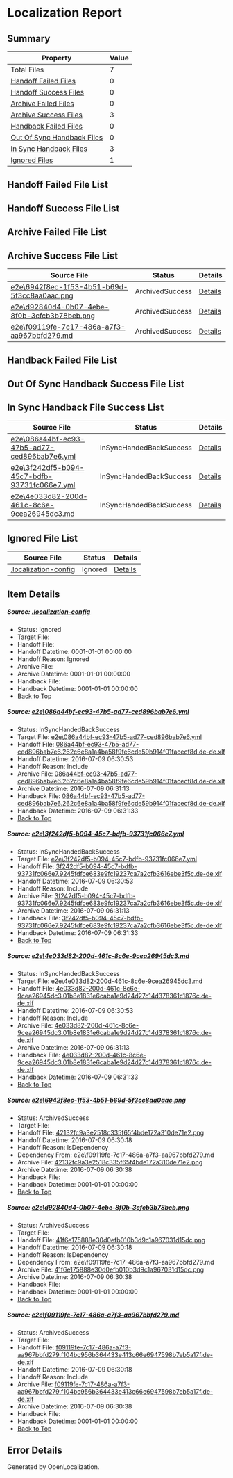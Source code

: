 # <a name='report-top'></a> Localization Report

## Summary
 Property | Value 
 -------- | ----- 
 Total Files | 7
[ Handoff Failed Files ](#handoff-failed-list)| 0
[ Handoff Success Files ](#handoff-success-list)| 0
[ Archive Failed Files ](#archive-failed-list)| 0
[ Archive Success Files ](#archive-success-list)| 3
[ Handback Failed Files ](#handback-failed-list)| 0
[ Out Of Sync Handback Files ](#outofsync-handback-success-list)| 0
[ In Sync Handback Files ](#insync-handback-success-list)| 3
[ Ignored Files ](#ignored-list)| 1

## <a name='handoff-failed-list'></a> Handoff Failed File List

## <a name='handoff-success-list'></a> Handoff Success File List

## <a name='archive-failed-list'></a> Archive Failed File List

## <a name='archive-success-list'></a> Archive Success File List
 Source File | Status | Details 
 ----------- | ------ | ------- 
 [e2e\6942f8ec-1f53-4b51-b69d-5f3cc8aa0aac.png](https://github.com/OpenLocalizationTestOrg/oltest/blob/117de050b402aea500377a1af53b17ff6b9c0c96/e2e/6942f8ec-1f53-4b51-b69d-5f3cc8aa0aac.png) | ArchivedSuccess | [Details](#42132fc9a3e2518c335f65f4bde172a310de71e24)
 [e2e\d92840d4-0b07-4ebe-8f0b-3cfcb3b78beb.png](https://github.com/OpenLocalizationTestOrg/oltest/blob/117de050b402aea500377a1af53b17ff6b9c0c96/e2e/d92840d4-0b07-4ebe-8f0b-3cfcb3b78beb.png) | ArchivedSuccess | [Details](#41f6e175888e30d0efb010b3d9c1a967031d15dc5)
 [e2e\f09119fe-7c17-486a-a7f3-aa967bbfd279.md](https://github.com/OpenLocalizationTestOrg/oltest/blob/117de050b402aea500377a1af53b17ff6b9c0c96/e2e/f09119fe-7c17-486a-a7f3-aa967bbfd279.md) | ArchivedSuccess | [Details](#aac354be514f677f82fbedd3dc0803351e31e57e6)

## <a name='handback-failed-list'></a> Handback Failed File List

## <a name='outofsync-handback-success-list'></a> Out Of Sync Handback Success File List

## <a name='insync-handback-success-list'></a> In Sync Handback File Success List
 Source File | Status | Details 
 ----------- | ------ | ------- 
 [e2e\086a44bf-ec93-47b5-ad77-ced896bab7e6.yml](https://github.com/OpenLocalizationTestOrg/oltest/blob/0fb547b5d5c9e2437f6b81fc78f5f70fbb74ae95/e2e/086a44bf-ec93-47b5-ad77-ced896bab7e6.yml) | InSyncHandedBackSuccess | [Details](#ebf2cd09093216946a65073effde4b80b8de3e311)
 [e2e\3f242df5-b094-45c7-bdfb-93731fc066e7.yml](https://github.com/OpenLocalizationTestOrg/oltest/blob/0fb547b5d5c9e2437f6b81fc78f5f70fbb74ae95/e2e/3f242df5-b094-45c7-bdfb-93731fc066e7.yml) | InSyncHandedBackSuccess | [Details](#00e10c31bff5026279926444516b53dcb75830db2)
 [e2e\4e033d82-200d-461c-8c6e-9cea26945dc3.md](https://github.com/OpenLocalizationTestOrg/oltest/blob/0fb547b5d5c9e2437f6b81fc78f5f70fbb74ae95/e2e/4e033d82-200d-461c-8c6e-9cea26945dc3.md) | InSyncHandedBackSuccess | [Details](#61ec21f04779ac704a674039404a6cfce00c81e03)

## <a name='ignored-list'></a> Ignored File List
 Source File | Status | Details 
 ----------- | ------ | ------- 
 [.localization-config](https://github.com/OpenLocalizationTestOrg/oltest/blob/0fb547b5d5c9e2437f6b81fc78f5f70fbb74ae95/.localization-config) | Ignored | [Details](#3d4f252ac210baf56311d7e97dcc2db10974dbd20)

## Item Details
##### <a name='3d4f252ac210baf56311d7e97dcc2db10974dbd20'></a> Source: [.localization-config](https://github.com/OpenLocalizationTestOrg/oltest/blob/0fb547b5d5c9e2437f6b81fc78f5f70fbb74ae95/.localization-config)
* Status: Ignored
* Target File: 
* Handoff File: 
* Handoff Datetime: 0001-01-01 00:00:00
* Handoff Reason: Ignored
* Archive File: 
* Archive Datetime: 0001-01-01 00:00:00
* Handback File: 
* Handback Datetime: 0001-01-01 00:00:00
* [Back to Top](#report-top)

##### <a name='ebf2cd09093216946a65073effde4b80b8de3e311'></a> Source: [e2e\086a44bf-ec93-47b5-ad77-ced896bab7e6.yml](https://github.com/OpenLocalizationTestOrg/oltest/blob/0fb547b5d5c9e2437f6b81fc78f5f70fbb74ae95/e2e/086a44bf-ec93-47b5-ad77-ced896bab7e6.yml)
* Status: InSyncHandedBackSuccess
* Target File: [e2e\086a44bf-ec93-47b5-ad77-ced896bab7e6.yml](https://github.com/OpenLocalizationTestOrg/oltest-dede-fly/blob/ab2cdf6081190fc8b933402227be1b8764d46d98/e2e/086a44bf-ec93-47b5-ad77-ced896bab7e6.yml)
* Handoff File: [086a44bf-ec93-47b5-ad77-ced896bab7e6.262c6e8a1a4ba58f9fe6cde59b914f01facecf8d.de-de.xlf](https://github.com/OpenLocalizationTestOrg/olhandoff-e2e/blob/ff64b4662d9d818e27c6322ba6ca021290be267b/ol-handoff/OpenLocalizationTestOrg/oltest-dede-fly/ci/ht/086a44bf-ec93-47b5-ad77-ced896bab7e6.262c6e8a1a4ba58f9fe6cde59b914f01facecf8d.de-de.xlf)
* Handoff Datetime: 2016-07-09 06:30:53
* Handoff Reason: Include
* Archive File: [086a44bf-ec93-47b5-ad77-ced896bab7e6.262c6e8a1a4ba58f9fe6cde59b914f01facecf8d.de-de.xlf](https://github.com/OpenLocalizationTestOrg/olhandoff-e2e/blob/16b9a00f60b24096346248338c0373352f44596e/ol-archive/OpenLocalizationTestOrg/oltest-dede-fly/ci/ht/086a44bf-ec93-47b5-ad77-ced896bab7e6.262c6e8a1a4ba58f9fe6cde59b914f01facecf8d.de-de.xlf)
* Archive Datetime: 2016-07-09 06:31:13
* Handback File: [086a44bf-ec93-47b5-ad77-ced896bab7e6.262c6e8a1a4ba58f9fe6cde59b914f01facecf8d.de-de.xlf](https://github.com/OpenLocalizationTestOrg/olhandback-e2e/blob/73c40d7b61b4982ceef638f5fdaf4ff1c75b98e0/ol-handback/OpenLocalizationTestOrg/oltest-dede-fly/ci/ht/086a44bf-ec93-47b5-ad77-ced896bab7e6.262c6e8a1a4ba58f9fe6cde59b914f01facecf8d.de-de.xlf)
* Handback Datetime: 2016-07-09 06:31:33
* [Back to Top](#report-top)

##### <a name='00e10c31bff5026279926444516b53dcb75830db2'></a> Source: [e2e\3f242df5-b094-45c7-bdfb-93731fc066e7.yml](https://github.com/OpenLocalizationTestOrg/oltest/blob/0fb547b5d5c9e2437f6b81fc78f5f70fbb74ae95/e2e/3f242df5-b094-45c7-bdfb-93731fc066e7.yml)
* Status: InSyncHandedBackSuccess
* Target File: [e2e\3f242df5-b094-45c7-bdfb-93731fc066e7.yml](https://github.com/OpenLocalizationTestOrg/oltest-dede-fly/blob/ab2cdf6081190fc8b933402227be1b8764d46d98/e2e/3f242df5-b094-45c7-bdfb-93731fc066e7.yml)
* Handoff File: [3f242df5-b094-45c7-bdfb-93731fc066e7.9245fdfce683e9fc19237ca7a2cfb3616ebe3f5c.de-de.xlf](https://github.com/OpenLocalizationTestOrg/olhandoff-e2e/blob/ff64b4662d9d818e27c6322ba6ca021290be267b/ol-handoff/OpenLocalizationTestOrg/oltest-dede-fly/ci/ht/3f242df5-b094-45c7-bdfb-93731fc066e7.9245fdfce683e9fc19237ca7a2cfb3616ebe3f5c.de-de.xlf)
* Handoff Datetime: 2016-07-09 06:30:53
* Handoff Reason: Include
* Archive File: [3f242df5-b094-45c7-bdfb-93731fc066e7.9245fdfce683e9fc19237ca7a2cfb3616ebe3f5c.de-de.xlf](https://github.com/OpenLocalizationTestOrg/olhandoff-e2e/blob/16b9a00f60b24096346248338c0373352f44596e/ol-archive/OpenLocalizationTestOrg/oltest-dede-fly/ci/ht/3f242df5-b094-45c7-bdfb-93731fc066e7.9245fdfce683e9fc19237ca7a2cfb3616ebe3f5c.de-de.xlf)
* Archive Datetime: 2016-07-09 06:31:13
* Handback File: [3f242df5-b094-45c7-bdfb-93731fc066e7.9245fdfce683e9fc19237ca7a2cfb3616ebe3f5c.de-de.xlf](https://github.com/OpenLocalizationTestOrg/olhandback-e2e/blob/73c40d7b61b4982ceef638f5fdaf4ff1c75b98e0/ol-handback/OpenLocalizationTestOrg/oltest-dede-fly/ci/ht/3f242df5-b094-45c7-bdfb-93731fc066e7.9245fdfce683e9fc19237ca7a2cfb3616ebe3f5c.de-de.xlf)
* Handback Datetime: 2016-07-09 06:31:33
* [Back to Top](#report-top)

##### <a name='61ec21f04779ac704a674039404a6cfce00c81e03'></a> Source: [e2e\4e033d82-200d-461c-8c6e-9cea26945dc3.md](https://github.com/OpenLocalizationTestOrg/oltest/blob/0fb547b5d5c9e2437f6b81fc78f5f70fbb74ae95/e2e/4e033d82-200d-461c-8c6e-9cea26945dc3.md)
* Status: InSyncHandedBackSuccess
* Target File: [e2e\4e033d82-200d-461c-8c6e-9cea26945dc3.md](https://github.com/OpenLocalizationTestOrg/oltest-dede-fly/blob/ab2cdf6081190fc8b933402227be1b8764d46d98/e2e/4e033d82-200d-461c-8c6e-9cea26945dc3.md)
* Handoff File: [4e033d82-200d-461c-8c6e-9cea26945dc3.01b8e1831e6caba1e9d24d27c14d378361c1876c.de-de.xlf](https://github.com/OpenLocalizationTestOrg/olhandoff-e2e/blob/ff64b4662d9d818e27c6322ba6ca021290be267b/ol-handoff/OpenLocalizationTestOrg/oltest-dede-fly/ci/ht/4e033d82-200d-461c-8c6e-9cea26945dc3.01b8e1831e6caba1e9d24d27c14d378361c1876c.de-de.xlf)
* Handoff Datetime: 2016-07-09 06:30:53
* Handoff Reason: Include
* Archive File: [4e033d82-200d-461c-8c6e-9cea26945dc3.01b8e1831e6caba1e9d24d27c14d378361c1876c.de-de.xlf](https://github.com/OpenLocalizationTestOrg/olhandoff-e2e/blob/16b9a00f60b24096346248338c0373352f44596e/ol-archive/OpenLocalizationTestOrg/oltest-dede-fly/ci/ht/4e033d82-200d-461c-8c6e-9cea26945dc3.01b8e1831e6caba1e9d24d27c14d378361c1876c.de-de.xlf)
* Archive Datetime: 2016-07-09 06:31:13
* Handback File: [4e033d82-200d-461c-8c6e-9cea26945dc3.01b8e1831e6caba1e9d24d27c14d378361c1876c.de-de.xlf](https://github.com/OpenLocalizationTestOrg/olhandback-e2e/blob/73c40d7b61b4982ceef638f5fdaf4ff1c75b98e0/ol-handback/OpenLocalizationTestOrg/oltest-dede-fly/ci/ht/4e033d82-200d-461c-8c6e-9cea26945dc3.01b8e1831e6caba1e9d24d27c14d378361c1876c.de-de.xlf)
* Handback Datetime: 2016-07-09 06:31:33
* [Back to Top](#report-top)

##### <a name='42132fc9a3e2518c335f65f4bde172a310de71e24'></a> Source: [e2e\6942f8ec-1f53-4b51-b69d-5f3cc8aa0aac.png](https://github.com/OpenLocalizationTestOrg/oltest/blob/117de050b402aea500377a1af53b17ff6b9c0c96/e2e/6942f8ec-1f53-4b51-b69d-5f3cc8aa0aac.png)
* Status: ArchivedSuccess
* Target File: 
* Handoff File: [42132fc9a3e2518c335f65f4bde172a310de71e2.png](https://github.com/OpenLocalizationTestOrg/olhandoff-e2e/blob/dc521ad5bcc49d89ecf350fc0a843f4a33072240/ol-handoff/OpenLocalizationTestOrg/oltest-dede-fly/ci/ht/42132fc9a3e2518c335f65f4bde172a310de71e2.png)
* Handoff Datetime: 2016-07-09 06:30:18
* Handoff Reason: IsDependency
* Dependency From: e2e\f09119fe-7c17-486a-a7f3-aa967bbfd279.md
* Archive File: [42132fc9a3e2518c335f65f4bde172a310de71e2.png](https://github.com/OpenLocalizationTestOrg/olhandoff-e2e/blob/a257912e5d41770adb29610e8be6d4756549b629/ol-archive/OpenLocalizationTestOrg/oltest-dede-fly/ci/ht/42132fc9a3e2518c335f65f4bde172a310de71e2.png)
* Archive Datetime: 2016-07-09 06:30:38
* Handback File: 
* Handback Datetime: 0001-01-01 00:00:00
* [Back to Top](#report-top)

##### <a name='41f6e175888e30d0efb010b3d9c1a967031d15dc5'></a> Source: [e2e\d92840d4-0b07-4ebe-8f0b-3cfcb3b78beb.png](https://github.com/OpenLocalizationTestOrg/oltest/blob/117de050b402aea500377a1af53b17ff6b9c0c96/e2e/d92840d4-0b07-4ebe-8f0b-3cfcb3b78beb.png)
* Status: ArchivedSuccess
* Target File: 
* Handoff File: [41f6e175888e30d0efb010b3d9c1a967031d15dc.png](https://github.com/OpenLocalizationTestOrg/olhandoff-e2e/blob/dc521ad5bcc49d89ecf350fc0a843f4a33072240/ol-handoff/OpenLocalizationTestOrg/oltest-dede-fly/ci/ht/41f6e175888e30d0efb010b3d9c1a967031d15dc.png)
* Handoff Datetime: 2016-07-09 06:30:18
* Handoff Reason: IsDependency
* Dependency From: e2e\f09119fe-7c17-486a-a7f3-aa967bbfd279.md
* Archive File: [41f6e175888e30d0efb010b3d9c1a967031d15dc.png](https://github.com/OpenLocalizationTestOrg/olhandoff-e2e/blob/a257912e5d41770adb29610e8be6d4756549b629/ol-archive/OpenLocalizationTestOrg/oltest-dede-fly/ci/ht/41f6e175888e30d0efb010b3d9c1a967031d15dc.png)
* Archive Datetime: 2016-07-09 06:30:38
* Handback File: 
* Handback Datetime: 0001-01-01 00:00:00
* [Back to Top](#report-top)

##### <a name='aac354be514f677f82fbedd3dc0803351e31e57e6'></a> Source: [e2e\f09119fe-7c17-486a-a7f3-aa967bbfd279.md](https://github.com/OpenLocalizationTestOrg/oltest/blob/117de050b402aea500377a1af53b17ff6b9c0c96/e2e/f09119fe-7c17-486a-a7f3-aa967bbfd279.md)
* Status: ArchivedSuccess
* Target File: 
* Handoff File: [f09119fe-7c17-486a-a7f3-aa967bbfd279.f104bc956b364433e413c66e6947598b7eb5a17f.de-de.xlf](https://github.com/OpenLocalizationTestOrg/olhandoff-e2e/blob/dc521ad5bcc49d89ecf350fc0a843f4a33072240/ol-handoff/OpenLocalizationTestOrg/oltest-dede-fly/ci/ht/f09119fe-7c17-486a-a7f3-aa967bbfd279.f104bc956b364433e413c66e6947598b7eb5a17f.de-de.xlf)
* Handoff Datetime: 2016-07-09 06:30:18
* Handoff Reason: Include
* Archive File: [f09119fe-7c17-486a-a7f3-aa967bbfd279.f104bc956b364433e413c66e6947598b7eb5a17f.de-de.xlf](https://github.com/OpenLocalizationTestOrg/olhandoff-e2e/blob/a257912e5d41770adb29610e8be6d4756549b629/ol-archive/OpenLocalizationTestOrg/oltest-dede-fly/ci/ht/f09119fe-7c17-486a-a7f3-aa967bbfd279.f104bc956b364433e413c66e6947598b7eb5a17f.de-de.xlf)
* Archive Datetime: 2016-07-09 06:30:38
* Handback File: 
* Handback Datetime: 0001-01-01 00:00:00
* [Back to Top](#report-top)


## Error Details

Generated by OpenLocalization.
